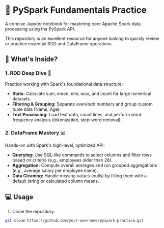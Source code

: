 # 🐍 PySpark Fundamentals Practice

A concise Jupyter notebook for mastering core Apache Spark data processing using the PySpark API.

This repository is an excellent resource for anyone looking to quickly review or practice essential RDD and DataFrame operations.

## 🚀 What's Inside?

### 1. RDD Deep Dive 🔢
Practice working with Spark's foundational data structure:
- **Stats:** Calculate sum, mean, min, max, and count for large numerical datasets.
- **Filtering & Grouping:** Separate even/odd numbers and group custom tuple data (Name, Age).
- **Text Processing:** Load text data, count lines, and perform word frequency analysis (tokenization, stop-word removal).

### 2. DataFrame Mastery 📊
Hands-on with Spark's high-level, optimized API:
- **Querying:** Use SQL-like commands to select columns and filter rows based on criteria (e.g., employees older than 28).
- **Aggregation:** Compute overall averages and run grouped aggregations (e.g., average salary per employee name).
- **Data Cleaning:** Handle missing values (nulls) by filling them with a default string or calculated column means.

## 💻 Usage
1. Clone the repository:
```bash
git clone https://github.com/your-username/pyspark-practice.git
